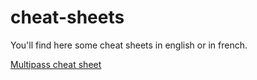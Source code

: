 # cheat-sheets

You'll find here some cheat sheets in english or in french.

[Multipass cheat sheet](https://github.com/brahimmachkouri/cheat-sheets/blob/main/multipass.md#multipass-cheatsheet---20250526---bm)
